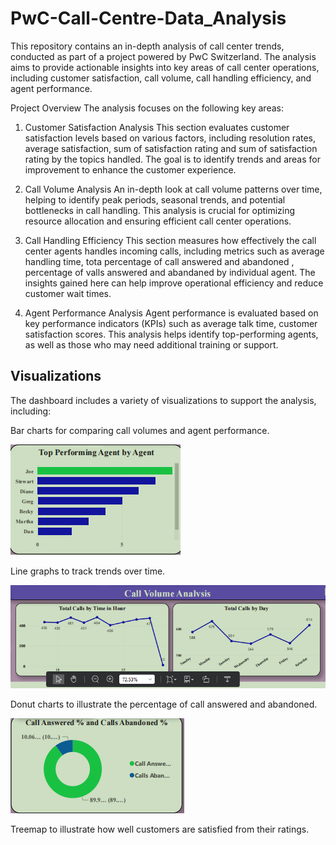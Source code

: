 # PwC-Call-Centre-Data_Analysis

This repository contains an in-depth analysis of call center trends, conducted as part of a project powered by PwC Switzerland. The analysis aims to provide actionable insights into key areas of call center operations, including customer satisfaction, call volume, call handling efficiency, and agent performance.

Project Overview
The analysis focuses on the following key areas:

1. Customer Satisfaction Analysis
This section evaluates customer satisfaction levels based on various factors, including resolution rates, average satisfaction, sum of satisfaction rating and sum of satisfaction rating by the topics handled. The goal is to identify trends and areas for improvement to enhance the customer experience.

2. Call Volume Analysis
An in-depth look at call volume patterns over time, helping to identify peak periods, seasonal trends, and potential bottlenecks in call handling. This analysis is crucial for optimizing resource allocation and ensuring efficient call center operations.

3. Call Handling Efficiency
This section measures how effectively the call center agents handles incoming calls, including metrics such as average handling time, tota percentage of call answered and abandoned , percentage of valls answered and abandaned by individual agent. The insights gained here can help improve operational efficiency and reduce customer wait times.

4. Agent Performance Analysis
Agent performance is evaluated based on key performance indicators (KPIs) such as average talk time, customer satisfaction scores. This analysis helps identify top-performing agents, as well as those who may need additional training or support.

## Visualizations
The dashboard includes a variety of visualizations to support the analysis, including:

Bar charts for comparing call volumes and agent performance.

  ![Dashboard_overview](iimages/Screenshot_20240818_085317.png)

Line graphs to track trends over time.

![dashboard_overview](iimages/Screenshot_20240818_085618.png)

Donut charts to illustrate the percentage of call answered and abandoned. 

![Time_series_analysis](iimages/Screenshot_20240818_085435.png)

Treemap to illustrate how well customers are satisfied from their ratings.
